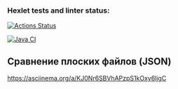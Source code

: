 ### Hexlet tests and linter status:
[![Actions Status](https://github.com/Rsyu/java-project-71/actions/workflows/hexlet-check.yml/badge.svg)](https://github.com/Rsyu/java-project-71/actions)

[![Java CI](https://github.com/rsyu/java-project-71/actions/workflows/build.yml/badge.svg)](https://github.com/YOUR_USERNAME/YOUR_REPO/actions/workflows/build.yml)


## Сравнение плоских файлов (JSON)
 https://asciinema.org/a/KJ0Nr6SBVhAPzpS1kOxy6ljgC
